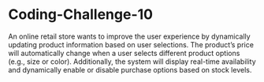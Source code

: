 # Coding-Challenge-10

An online retail store wants to improve the user experience by dynamically updating product information based on user selections. The product’s price will automatically change when a user selects different product options (e.g., size or color). Additionally, the system will display real-time availability and dynamically enable or disable purchase options based on stock levels.
